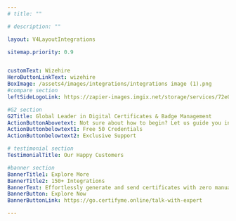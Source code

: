 ```yaml
---
# title: ""

# description: ""

layout: V4LayoutIntegrations

sitemap.priority: 0.9


customText: Wizehire
HeroButtonLinkText: wizehire
BoxImage: /assets4/images/integrations/integrations image (1).png
#compare section
leftSideLogoLink: https://zapier-images.imgix.net/storage/services/72e0fbf3b4989603fa07c65e7675c18a.png?auto=format&ixlib=react-9.8.0&fit=crop&q=50&w=60&h=60&dpr=1

#G2 section
G2Title: Global Leader in Digital Certificates & Badge Management
ActionButtonAbovetext: Not sure about how to begin? Let us guide you in the right direction!
ActionButtonbelowtext1: Free 50 Credentials
ActionButtonbelowtext2: Exclusive Support

# testimonial section
TestimonialTitle: Our Happy Customers   

#banner section
BannerTitle1: Explore More
BannerTitle2: 150+ Integrations
BannerText: Effortlessly generate and send certificates with zero manual intervention using the most advanced digital credential management software of 2023.
BannerButton: Explore Now
BannerButtonLink: https://go.certifyme.online/talk-with-expert

---
```


